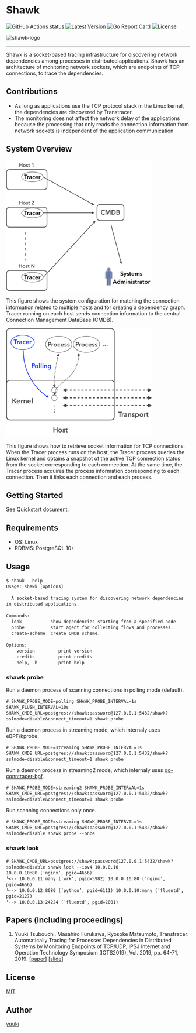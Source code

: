 # Shawk

[![GitHub Actions status](https://github.com/yuuki/shawk/workflows/Test/badge.svg)](https://github.com/yuuki/shawk/actions)
[![Latest Version](http://img.shields.io/github/release/yuuki/shawk.svg?style=flat-square)](https://github.com/yuuki/shawk/releases)
[![Go Report Card](https://goreportcard.com/badge/github.com/yuuki/shawk)](https://goreportcard.com/report/github.com/yuuki/shawk)
[![License](http://img.shields.io/:license-mit-blue.svg)](http://doge.mit-license.org)

<img alt="shawk-logo" src="https://github.com/yuuki/shawk/raw/master/doc/images/logo.png" width="200">

----

Shawk is a socket-based tracing infrastructure for discovering network dependencies among processes in distributed applications. Shawk has an architecture of monitoring network sockets, which are endpoints of TCP connections, to trace the dependencies.

## Contributions

- As long as applications use the TCP protocol stack in the Linux kernel, the dependencies are discovered by Transtracer.
- The monitoring does not affect the network delay of the applications because the processing that only reads the connection information from network sockets is independent of the application communication.

## System Overview

![System structure](/doc/images/system_structure.png "System structure")

This figure shows the system conﬁguration for matching the connection information related to multiple hosts and for creating a dependency graph. Tracer running on each host sends connection information to the central Connection Management DataBase (CMDB).

![Socket diagnosis in polling mode](/doc/images/socket_diagnosis.png "Socket diagnosis in polling mode")

This figure shows how to retrieve socket information for TCP connections. When the Tracer process runs on the host, the Tracer process queries the Linux kernel and obtains a snapshot of the active TCP connection status from the socket corresponding to each connection. At the same time, the Tracer process acquires the process information corresponding to each connection. Then it links each connection and each process.

## Getting Started

See [Quickstart document](./doc/quickstart.md).

## Requirements

- OS: Linux
- RDBMS: PostgreSQL 10+

## Usage

```shell-session
$ shawk --help
Usage: shawk [options]

  A socket-based tracing system for discovering network dependencies in distributed applications.

Commands:
  look           show dependencies starting from a specified node.
  probe          start agent for collecting flows and processes.
  create-scheme  create CMDB scheme.

Options:
  --version         print version
  --credits         print credits
  --help, -h        print help
```

### shawk probe

Run a daemon process of scanning connections in polling mode (default).

```shell-session
# SHAWK_PROBE_MODE=polling SHAWK_PROBE_INTERVAL=1s SHAWK_FLUSH_INTERVAL=10s SHAWK_CMDB_URL=postgres://shawk:password@127.0.0.1:5432/shawk?sslmode=disable&connect_timeout=1 shawk probe
```

Run a daemon process in streaming mode, which internaly uses eBPF/kprobe.

```shell-session
# SHAWK_PROBE_MODE=streaming SHAWK_PROBE_INTERVAL=1s SHAWK_CMDB_URL=postgres://shawk:password@127.0.0.1:5432/shawk?sslmode=disable&connect_timeout=1 shawk probe
```

Run a daemon process in streaming2 mode, which internaly uses [go-conntracer-bpf](https://github.com/yuuki/go-conntracer-bpf).

```shell-session
# SHAWK_PROBE_MODE=streaming2 SHAWK_PROBE_INTERVAL=1s SHAWK_CMDB_URL=postgres://shawk:password@127.0.0.1:5432/shawk?sslmode=disable&connect_timeout=1 shawk probe
```

Run scanning connections only once.

```shell-session
# SHAWK_PROBE_MODE=streaming SHAWK_PROBE_INTERVAL=1s SHAWK_CMDB_URL=postgres://shawk:password@127.0.0.1:5432/shawk?sslmode=disable shawk probe --once
```

### shawk look

```shell-session
# SHAWK_CMDB_URL=postgres://shawk:password@127.0.0.1:5432/shawk?sslmode=disable shawk look --ipv4 10.0.0.10
10.0.0.10:80 (’nginx’, pgid=4656)
└<-- 10.0.0.11:many (’wrk’, pgid=5982) 10.0.0.10:80 (’nginx’, pgid=4656)
└--> 10.0.0.12:8080 (’python’, pgid=6111) 10.0.0.10:many (’fluentd’, pgid=2127)
└--> 10.0.0.13:24224 (’fluentd’, pgid=2001)
```

## Papers (including proceedings)

1. Yuuki Tsubouchi, Masahiro Furukawa, Ryosoke Matsumoto, Transtracer: Automatically Tracing for Processes Dependencies in Distributed Systems by Monitoring Endpoints of TCP/UDP, IPSJ Internet and Operation Technology Symposium (IOTS2019), Vol. 2019, pp. 64-71, 2019. [[paper](https://yuuk.io/papers/shawk_iots2019.pdf)] [[slide](https://speakerdeck.com/yuukit/udptong-xin-falsezhong-duan-dian-falsejian-shi-niyoruhurosesujian-yi-cun-guan-xi-falsezi-dong-zhui-ji-8bc9ca63-0751-40fd-9ad5-2f1ea692b9b0)]

## License

[MIT](LICENSE)

## Author

[yuuki](https://github.com/yuuki)
